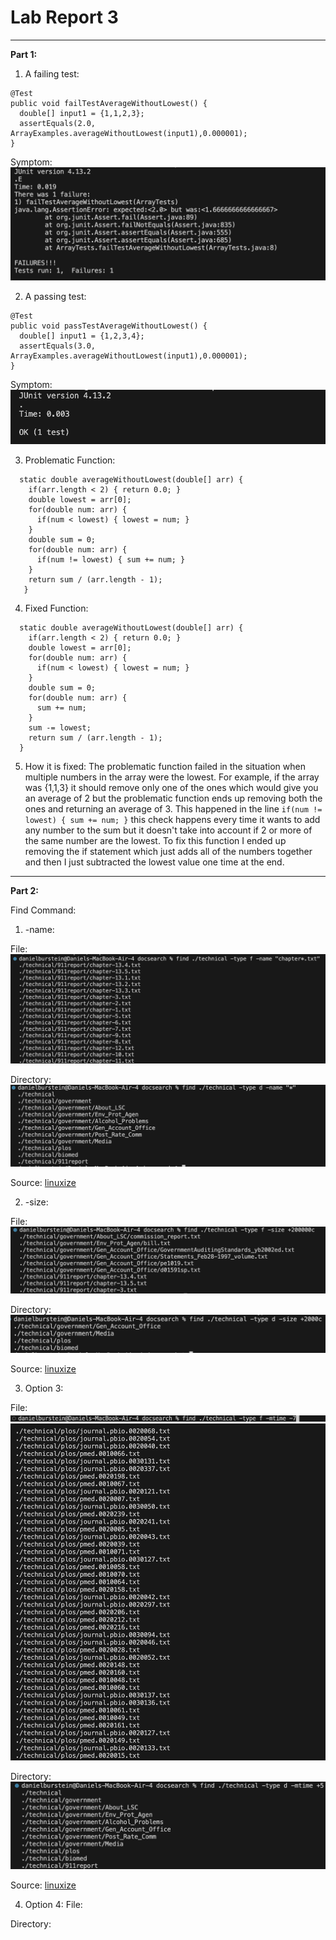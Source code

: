 # Lab Report 3

---
**Part 1:**

1. A failing test:
  ~~~
  @Test
  public void failTestAverageWithoutLowest() {
    double[] input1 = {1,1,2,3};
    assertEquals(2.0, ArrayExamples.averageWithoutLowest(input1),0.000001);
  }
  ~~~
  Symptom:
![Image](FailurSymptom.png)

2. A passing test:
  ~~~
  @Test
  public void passTestAverageWithoutLowest() {
    double[] input1 = {1,2,3,4};
    assertEquals(3.0, ArrayExamples.averageWithoutLowest(input1),0.000001);
  }
  ~~~
  Symptom:
  ![Image](PassSymptom.png)

3. Problematic Function:
  ~~~
    static double averageWithoutLowest(double[] arr) {
      if(arr.length < 2) { return 0.0; }
      double lowest = arr[0];
      for(double num: arr) {
        if(num < lowest) { lowest = num; }
      }
      double sum = 0;
      for(double num: arr) {
        if(num != lowest) { sum += num; }
      }
      return sum / (arr.length - 1);
     }
  ~~~
4. Fixed Function:
  ~~~
    static double averageWithoutLowest(double[] arr) {
      if(arr.length < 2) { return 0.0; }
      double lowest = arr[0];
      for(double num: arr) {
        if(num < lowest) { lowest = num; }
      }
      double sum = 0;
      for(double num: arr) {
        sum += num; 
      }
      sum -= lowest;
      return sum / (arr.length - 1);
    }
  ~~~
5. How it is fixed:
The problematic function failed in the situation when multiple numbers in the array were the lowest. For example, if the array was {1,1,3} it should remove only one of the ones which would give you an average of 2 but the problematic function ends up removing both the ones and returning an average of 3. This happened in the line `if(num != lowest) { sum += num; }` this check happens every time it wants to add any number to the sum but it doesn't take into account if 2 or more of the same number are the lowest. To fix this function I ended up removing the if statement which just adds all of the numbers together and then I just subtracted the lowest value one time at the end.

---
**Part 2:**

Find Command:

1. -name:

  File:
    ![Image](lab3findname1.png)

  Directory:
    ![Image](lab3findname2.png)

  Source:
  [linuxize](https://linuxize.com/post/how-to-find-files-in-linux-using-the-command-line/)

2. -size:
   
  File:
    ![Image](lab3findsize1.png)

  Directory:
    ![Image](lab3findsize2.png)

  Source:
  [linuxize](https://linuxize.com/post/how-to-find-files-in-linux-using-the-command-line/#:~:text=G%3A%20Gigabytes-,The%20following%20command%20will%20find,-all%20files%20of)

3. Option 3:
   
  File:
    ![Image](lab3findtime1.png)
    ![Image](lab3findtime2.png)

  Directory:
    ![Image](lab3findtime3.png)

  Source:
    [linuxize](https://linuxize.com/post/how-to-find-files-in-linux-using-the-command-line/)

4. Option 4:
  File:

  Directory:

